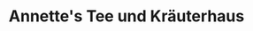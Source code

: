---
title: "Annette's Tee und Kräuterhaus"
url: /traben-trarbach/annettes-tee-und-kraeuterhaus/
shop: Tee
---